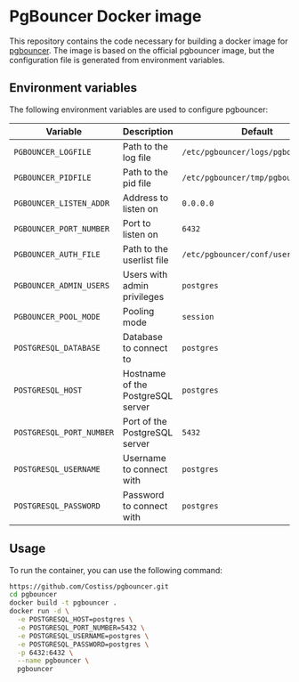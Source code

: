 # PgBouncer Docker image

This repository contains the code necessary for building a docker image for [pgbouncer](https://github.com/pgbouncer/pgbouncer).
The image is based on the official pgbouncer image, but the configuration file is generated from environment variables.

## Environment variables

The following environment variables are used to configure pgbouncer:

| Variable                 | Description                       | Default                             |
| ------------------------ | --------------------------------- | ----------------------------------- |
| `PGBOUNCER_LOGFILE`      | Path to the log file              | `/etc/pgbouncer/logs/pgbouncer.log` |
| `PGBOUNCER_PIDFILE`      | Path to the pid file              | `/etc/pgbouncer/tmp/pgbouncer.pid`  |
| `PGBOUNCER_LISTEN_ADDR`  | Address to listen on              | `0.0.0.0`                           |
| `PGBOUNCER_PORT_NUMBER`  | Port to listen on                 | `6432`                              |
| `PGBOUNCER_AUTH_FILE`    | Path to the userlist file         | `/etc/pgbouncer/conf/userlist.txt`  |
| `PGBOUNCER_ADMIN_USERS`  | Users with admin privileges       | `postgres`                          |
| `PGBOUNCER_POOL_MODE`    | Pooling mode                      | `session`                           |
| `POSTGRESQL_DATABASE`    | Database to connect to            | `postgres`                          |
| `POSTGRESQL_HOST`        | Hostname of the PostgreSQL server | `postgres`                          |
| `POSTGRESQL_PORT_NUMBER` | Port of the PostgreSQL server     | `5432`                              |
| `POSTGRESQL_USERNAME`    | Username to connect with          | `postgres`                          |
| `POSTGRESQL_PASSWORD`    | Password to connect with          | `postgres`                          |

## Usage

To run the container, you can use the following command:

```bash
https://github.com/Costiss/pgbouncer.git
cd pgbouncer
docker build -t pgbouncer .
docker run -d \
  -e POSTGRESQL_HOST=postgres \
  -e POSTGRESQL_PORT_NUMBER=5432 \
  -e POSTGRESQL_USERNAME=postgres \
  -e POSTGRESQL_PASSWORD=postgres \
  -p 6432:6432 \
  --name pgbouncer \
  pgbouncer
```
